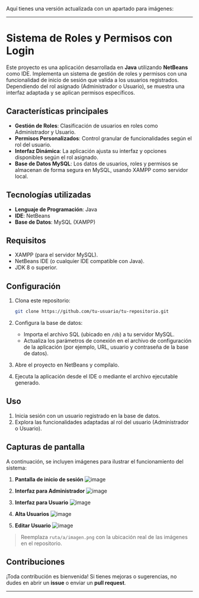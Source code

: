 Aquí tienes una versión actualizada con un apartado para imágenes:

---

# Sistema de Roles y Permisos con Login

Este proyecto es una aplicación desarrollada en **Java** utilizando **NetBeans** como IDE. Implementa un sistema de gestión de roles y permisos con una funcionalidad de inicio de sesión que valida a los usuarios registrados. Dependiendo del rol asignado (Administrador o Usuario), se muestra una interfaz adaptada y se aplican permisos específicos.

## Características principales

* **Gestión de Roles**: Clasificación de usuarios en roles como Administrador y Usuario.
* **Permisos Personalizados**: Control granular de funcionalidades según el rol del usuario.
* **Interfaz Dinámica**: La aplicación ajusta su interfaz y opciones disponibles según el rol asignado.
* **Base de Datos MySQL**: Los datos de usuarios, roles y permisos se almacenan de forma segura en MySQL, usando XAMPP como servidor local.

## Tecnologías utilizadas

* **Lenguaje de Programación**: Java
* **IDE**: NetBeans
* **Base de Datos**: MySQL (XAMPP)

## Requisitos

* XAMPP (para el servidor MySQL).
* NetBeans IDE (o cualquier IDE compatible con Java).
* JDK 8 o superior.

## Configuración

1. Clona este repositorio:

   ```bash
   git clone https://github.com/tu-usuario/tu-repositorio.git  
   ```
2. Configura la base de datos:

   * Importa el archivo SQL (ubicado en `/db`) a tu servidor MySQL.
   * Actualiza los parámetros de conexión en el archivo de configuración de la aplicación (por ejemplo, URL, usuario y contraseña de la base de datos).
3. Abre el proyecto en NetBeans y compílalo.
4. Ejecuta la aplicación desde el IDE o mediante el archivo ejecutable generado.

## Uso

1. Inicia sesión con un usuario registrado en la base de datos.
2. Explora las funcionalidades adaptadas al rol del usuario (Administrador o Usuario).

## Capturas de pantalla

A continuación, se incluyen imágenes para ilustrar el funcionamiento del sistema:

1. **Pantalla de inicio de sesión**
   ![image](https://github.com/user-attachments/assets/64daaefe-347a-42dd-9c76-7b87328ada8c)

2. **Interfaz para Administrador**
   ![image](https://github.com/user-attachments/assets/53488166-8d32-4ef4-84e6-3e982076e8fc)

3. **Interfaz para Usuario**
   ![image](https://github.com/user-attachments/assets/623e989c-9e04-4e56-94f2-f39faa6bbc7a)

4. **Alta Usuarios**
   ![image](https://github.com/user-attachments/assets/fe459ffc-7506-4122-8ef2-78e567e2fe94)

5. **Editar Usuario**
   ![image](https://github.com/user-attachments/assets/cf2b59e6-e690-46a8-8b37-b45ebc370b62)

> Reemplaza `ruta/a/imagen.png` con la ubicación real de las imágenes en el repositorio.

## Contribuciones

¡Toda contribución es bienvenida! Si tienes mejoras o sugerencias, no dudes en abrir un **issue** o enviar un **pull request**.

---


